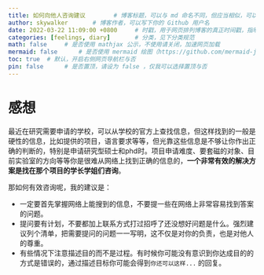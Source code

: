 ```yaml
---
title: 如何向他人咨询建议		# 博客标题，可以与 md 命名不同，但应当相似，可以使用空格
author: skywalker		# 博客作者，可以写下你的 Github 用户名
date: 2022-03-22 11:09:00 +0800		# 时戳，用于网页排列博客的真正时间戳，指明时区
categories: [feelings, diary]		# 分类，见下分类规范
math: false		# 是否使用 mathjax 公示，不使用请关闭，加速网页加载
mermaid: false		# 是否使用 mermaid 绘图（https://github.com/mermaid-js/mermaid），不使用请关闭，加速网页加载
toc: true  # 默认，开启右侧网页导航栏与否
pin: false		# 是否置顶，请设为 false ，仅我可以选择置顶与否
---
```

# 感想

最近在研究需要申请的学校，可以从学校的官方上查找信息，但这样找到的一般是硬性的信息，比如提供的项目，语言要求等等，但光靠这些信息是不够让你作出正确的判断的，特别是申请研究型硕士和phd时。项目申请难度、要套磁的对象、目前实验室的方向等等你是很难从网络上找到正确的信息的，**一个非常有效的解决方案是找在那个项目的学长学姐们咨询**。   

那如何有效咨询呢，我的建议是：

- 一定要首先掌握网络上能搜到的信息，不要提一些在网络上非常容易找到答案的问题。
- 提问要有计划，不要都加上联系方式打过招呼了还没想好问题是什么。强烈建议列个清单，把需要提问的问题一一写明，这不仅是对你的负责，也是对他人的尊重。
- 有些情况下注意描述目的而不是过程。有时候你可能没有意识到你达成目的的方式是错误的，通过描述目标你可能会得到`你还可以这样...` 的回复。